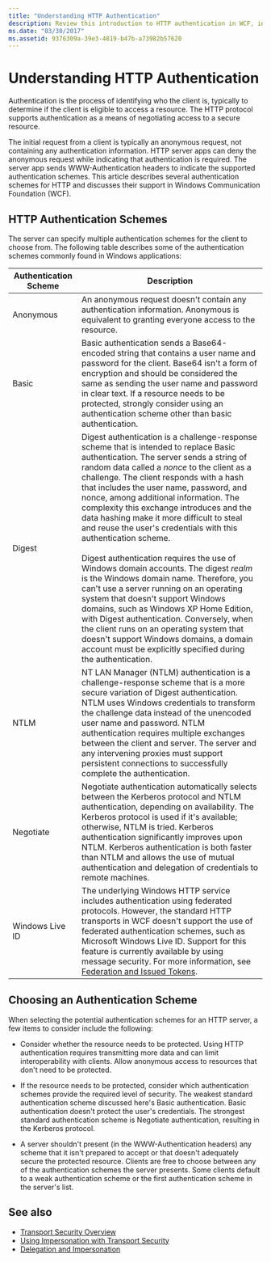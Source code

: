 ```yaml
---
title: "Understanding HTTP Authentication"
description: Review this introduction to HTTP authentication in WCF, including HTTP authentication schemes and choosing an authentication scheme.
ms.date: "03/30/2017"
ms.assetid: 9376309a-39e3-4819-b47b-a73982b57620
---
```

# Understanding HTTP Authentication

Authentication is the process of identifying who the client is, typically to determine if the client is eligible to access a resource. The HTTP protocol supports authentication as a means of negotiating access to a secure resource.  
  
 The initial request from a client is typically an anonymous request, not containing any authentication information. HTTP server apps can deny the anonymous request while indicating that authentication is required. The server app sends WWW-Authentication headers to indicate the supported authentication schemes. This article describes several authentication schemes for HTTP and discusses their support in Windows Communication Foundation (WCF).  
  
## HTTP Authentication Schemes  

 The server can specify multiple authentication schemes for the client to choose from. The following table describes some of the authentication schemes commonly found in Windows applications:
  
|Authentication Scheme|Description|  
|---------------------------|-----------------|  
|Anonymous|An anonymous request doesn't contain any authentication information. Anonymous is equivalent to granting everyone access to the resource.|  
|Basic|Basic authentication sends a Base64-encoded string that contains a user name and password for the client. Base64 isn't a form of encryption and should be considered the same as sending the user name and password in clear text. If a resource needs to be protected, strongly consider using an authentication scheme other than basic authentication.|  
|Digest|Digest authentication is a challenge-response scheme that is intended to replace Basic authentication. The server sends a string of random data called a *nonce* to the client as a challenge. The client responds with a hash that includes the user name, password, and nonce, among additional information. The complexity this exchange introduces and the data hashing make it more difficult to steal and reuse the user's credentials with this authentication scheme.<br /><br /> Digest authentication requires the use of Windows domain accounts. The digest *realm* is the Windows domain name. Therefore, you can't use a server running on an operating system that doesn't support Windows domains, such as Windows XP Home Edition, with Digest authentication. Conversely, when the client runs on an operating system that doesn't support Windows domains, a domain account must be explicitly specified during the authentication.|  
|NTLM|NT LAN Manager (NTLM) authentication is a challenge-response scheme that is a more secure variation of Digest authentication. NTLM uses Windows credentials to transform the challenge data instead of the unencoded user name and password. NTLM authentication requires multiple exchanges between the client and server. The server and any intervening proxies must support persistent connections to successfully complete the authentication.|  
|Negotiate|Negotiate authentication automatically selects between the Kerberos protocol and NTLM authentication, depending on availability. The Kerberos protocol is used if it's available; otherwise, NTLM is tried. Kerberos authentication significantly improves upon NTLM. Kerberos authentication is both faster than NTLM and allows the use of mutual authentication and delegation of credentials to remote machines.|  
|Windows Live ID|The underlying Windows HTTP service includes authentication using federated protocols. However, the standard HTTP transports in WCF doesn't support the use of federated authentication schemes, such as Microsoft Windows Live ID. Support for this feature is currently available by using message security. For more information, see [Federation and Issued Tokens](federation-and-issued-tokens.md).|  
  
## Choosing an Authentication Scheme  

 When selecting the potential authentication schemes for an HTTP server, a few items to consider include the following:  
  
- Consider whether the resource needs to be protected. Using HTTP authentication requires transmitting more data and can limit interoperability with clients. Allow anonymous access to resources that don't need to be protected.  
  
- If the resource needs to be protected, consider which authentication schemes provide the required level of security. The weakest standard authentication scheme discussed here's Basic authentication. Basic authentication doesn't protect the user's credentials. The strongest standard authentication scheme is Negotiate authentication, resulting in the Kerberos protocol.  
  
- A server shouldn't present (in the WWW-Authentication headers) any scheme that it isn't prepared to accept or that doesn't adequately secure the protected resource. Clients are free to choose between any of the authentication schemes the server presents. Some clients default to a weak authentication scheme or the first authentication scheme in the server's list.  
  
## See also

- [Transport Security Overview](transport-security-overview.md)
- [Using Impersonation with Transport Security](using-impersonation-with-transport-security.md)
- [Delegation and Impersonation](delegation-and-impersonation-with-wcf.md)
